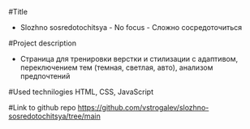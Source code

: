 #Title
- Slozhno sosredotochitsya - No focus - Сложно сосредоточиться

#Project description
- Страница для тренировки верстки и стилизации с адаптивом, переключением тем (темная, светлая, авто), анализом предпочтений

#Used technilogies
HTML, CSS, JavaScript

#Link to github repo
https://github.com/vstrogalev/slozhno-sosredotochitsya/tree/main